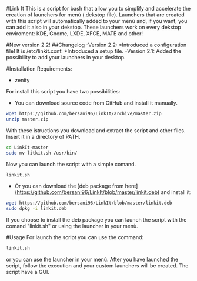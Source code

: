 #Link It
This is a script for bash that allow you to simplify and accelerate the creation of launchers for menù (.dekstop file). 
Launchers that are created with this script will automatically added to your menù and, if you want, you can add it also in your dekstop. These launchers work on every dekstop enviroment: KDE, Gnome, LXDE, XFCE, MATE and other! 

#New version 2.2!
##Changelog
-Version 2.2: 
	*Introduced a configuration file! It is /etc/linkit.conf.
	*Introduced a setup file.
-Version 2.1: Added the possibility to add your launchers in your desktop.

#Installation
Requirements:
- zenity

For install this script you have two possibilities:
- You can download source code from GitHub and install it manually.
```sh
wget https://github.com/bersani96/LinkIt/archive/master.zip
unzip master.zip
```
With these istructions you download and extract the script and other files.
Insert it in a directory of PATH.
```sh
cd LinkIt-master
sudo mv litkit.sh /usr/bin/
```
Now you can launch the script with a simple comand.
```sh
linkit.sh
```

- Or you can download the [deb package from here] (https://github.com/bersani96/LinkIt/blob/master/linkit.deb) and install it:
```sh
wget https://github.com/bersani96/LinkIt/blob/master/linkit.deb
sudo dpkg -i linkit.deb
```
If you choose to install the deb package you can launch the script with the comand "linkit.sh" or using the launcher in your menù.

#Usage
For launch the script you can use the command:
```sh
linkit.sh
```
or you can use the launcher in your menù. After you have launched the script, follow the execution and your custom launchers will be created.
The script have a GUI.
